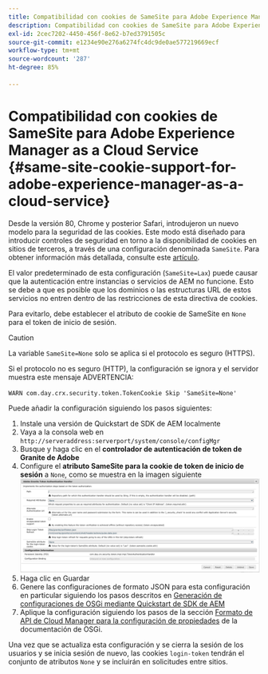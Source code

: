 ```yaml
---
title: Compatibilidad con cookies de SameSite para Adobe Experience Manager as a Cloud Service
description: Compatibilidad con cookies de SameSite para Adobe Experience Manager as a Cloud Service
exl-id: 2cec7202-4450-456f-8e62-b7ed3791505c
source-git-commit: e1234e90e276a6274fc4dc9de0ae577219669ecf
workflow-type: tm+mt
source-wordcount: '287'
ht-degree: 85%

---
```


# Compatibilidad con cookies de SameSite para Adobe Experience Manager as a Cloud Service {#same-site-cookie-support-for-adobe-experience-manager-as-a-cloud-service}

Desde la versión 80, Chrome y posterior Safari, introdujeron un nuevo modelo para la seguridad de las cookies. Este modo está diseñado para introducir controles de seguridad en torno a la disponibilidad de cookies en sitios de terceros, a través de una configuración denominada `SameSite`. Para obtener información más detallada, consulte este [artículo](https://web.dev/samesite-cookies-explained/).

El valor predeterminado de esta configuración (`SameSite=Lax`) puede causar que la autenticación entre instancias o servicios de AEM no funcione. Esto se debe a que es posible que los dominios o las estructuras URL de estos servicios no entren dentro de las restricciones de esta directiva de cookies.

Para evitarlo, debe establecer el atributo de cookie de SameSite en `None` para el token de inicio de sesión.

>[!CAUTION]
>
>La variable `SameSite=None` solo se aplica si el protocolo es seguro (HTTPS).
>
>Si el protocolo no es seguro (HTTP), la configuración se ignora y el servidor muestra este mensaje ADVERTENCIA:
>
>`WARN com.day.crx.security.token.TokenCookie Skip 'SameSite=None'`

Puede añadir la configuración siguiendo los pasos siguientes:

1. Instale una versión de Quickstart de SDK de AEM localmente
1. Vaya a la consola web en `http://serveraddress:serverport/system/console/configMgr`
1. Busque y haga clic en el **controlador de autenticación de token de Granite de Adobe**
1. Configure el **atributo SameSite para la cookie de token de inicio de sesión** a `None`, como se muestra en la imagen siguiente
   ![samesite](/help/security/assets/samesite1.png)
1. Haga clic en Guardar
1. Genere las configuraciones de formato JSON para esta configuración en particular siguiendo los pasos descritos en [Generación de configuraciones de OSGi mediante Quickstart de SDK de AEM](/help/implementing/deploying/configuring-osgi.md#generating-osgi-configurations-using-the-aem-sdk-quickstart)
1. Aplique la configuración siguiendo los pasos de la sección [Formato de API de Cloud Manager para la configuración de propiedades](/help/implementing/deploying/configuring-osgi.md#cloud-manager-api-format-for-setting-properties) de la documentación de OSGi.

Una vez que se actualiza esta configuración y se cierra la sesión de los usuarios y se inicia sesión de nuevo, las cookies `login-token` tendrán el conjunto de atributos `None` y se incluirán en solicitudes entre sitios.
